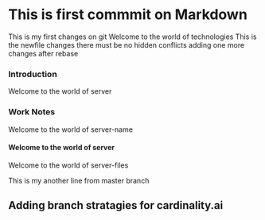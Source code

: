 # This is first commmit on Markdown
This is my first changes on git 
Welcome to the world of technologies 
This is the newfile changes there must be no hidden conflicts 
adding one more changes after rebase
### Introduction 

Welcome to the world of server

### Work Notes 

Welcome to the world of server-name 

#### Welcome to the world of server 

Welcome to the world of server-files 

This is my another line from master branch

## Adding branch stratagies for cardinality.ai
